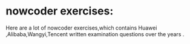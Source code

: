 # nowcoder exercises:
Here are a lot of nowcoder exercises,which contains Huawei ,Alibaba,Wangyi,Tencent  written examination questions over the years . 
